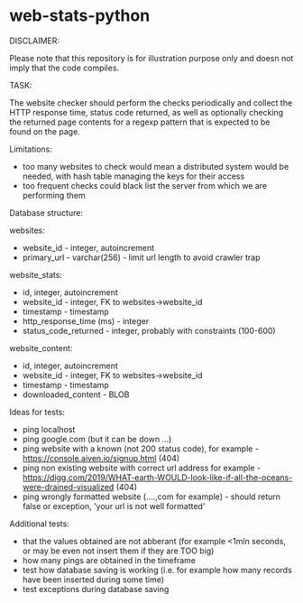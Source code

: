 # web-stats-python

DISCLAIMER:

Please note that this repository is for illustration purpose only and doesn not imply that the code compiles.

TASK:

The website checker should perform the checks periodically and collect the HTTP
response time, status code returned, as well as optionally checking the returned
page contents for a regexp pattern that is expected to be found on the page.


Limitations:

- too many websites to check would mean a distributed system would be needed, with hash table managing the keys for their access
- too frequent checks could black list the server from which we are performing them

Database structure:

websites:
- website_id - integer, autoincrement
- primary_url - varchar(256) - limit url length to avoid crawler trap

website_stats:
- id, integer, autoincrement
- website_id - integer, FK to websites->website_id
- timestamp - timestamp
- http_response_time (ms) - integer
- status_code_returned - integer, probably with constraints (100-600)

website_content:
- id, integer, autoincrement
- website_id - integer, FK to websites->website_id
- timestamp - timestamp
- downloaded_content - BLOB


Ideas for tests:

- ping localhost
- ping google.com (but it can be down ...)
- ping website with a known (not 200 status code), for example - https://console.aiven.io/signup.html (404)
- ping non existing website with correct url address for example - https://digg.com/2019/WHAT-earth-WOULD-look-like-if-all-the-oceans-were-drained-visualized (404)
- ping wrongly formatted website (....,com for example) - should return false or exception, 'your url is not well formatted'

Additional tests:

- that the values obtained are not abberant (for example <1mln seconds, or may be even not insert them if they are TOO big)
- how many pings are obtained in the timeframe
- test how database saving is working (i.e. for example how many records have been inserted during some time)
- test exceptions during database saving

